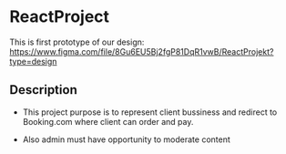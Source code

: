 # ReactProject

This is first prototype of our design: https://www.figma.com/file/8Gu6EU5Bj2fgP81DqR1vwB/ReactProjekt?type=design


## Description 

 - This project purpose is to represent client bussiness and redirect to Booking.com where client can order and pay.

 - Also admin must have opportunity to moderate content
